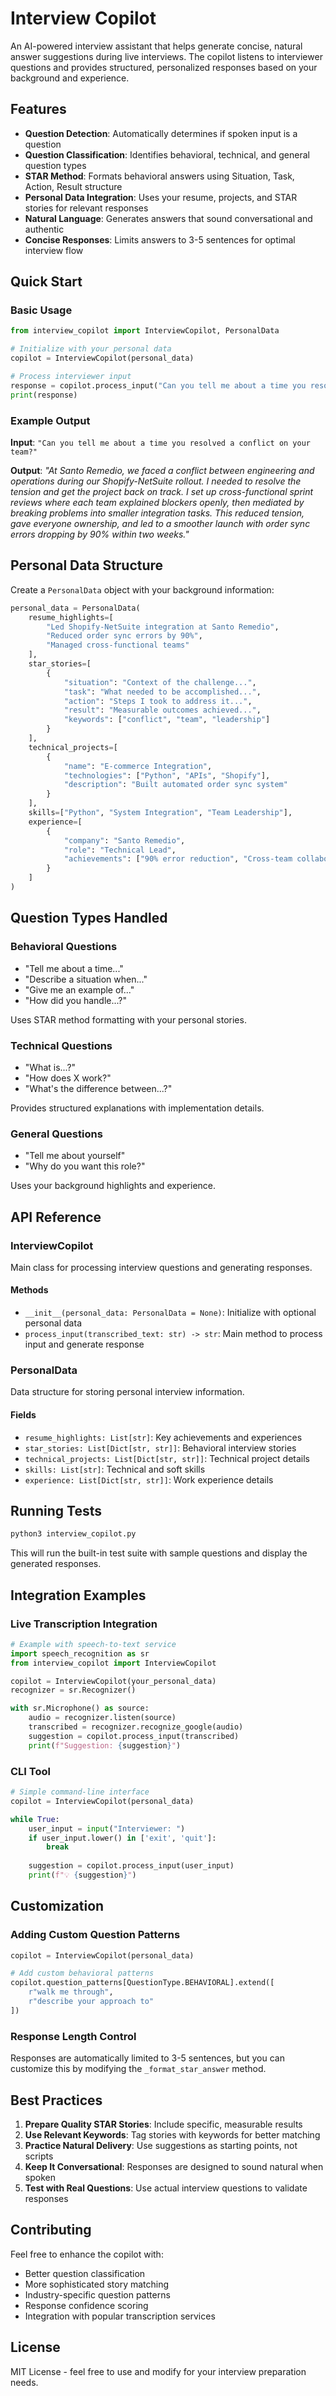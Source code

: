 # Interview Copilot

An AI-powered interview assistant that helps generate concise, natural answer suggestions during live interviews. The copilot listens to interviewer questions and provides structured, personalized responses based on your background and experience.

## Features

- **Question Detection**: Automatically determines if spoken input is a question
- **Question Classification**: Identifies behavioral, technical, and general question types
- **STAR Method**: Formats behavioral answers using Situation, Task, Action, Result structure
- **Personal Data Integration**: Uses your resume, projects, and STAR stories for relevant responses
- **Natural Language**: Generates answers that sound conversational and authentic
- **Concise Responses**: Limits answers to 3-5 sentences for optimal interview flow

## Quick Start

### Basic Usage

```python
from interview_copilot import InterviewCopilot, PersonalData

# Initialize with your personal data
copilot = InterviewCopilot(personal_data)

# Process interviewer input
response = copilot.process_input("Can you tell me about a time you resolved a conflict?")
print(response)
```

### Example Output

**Input**: `"Can you tell me about a time you resolved a conflict on your team?"`

**Output**: 
*"At Santo Remedio, we faced a conflict between engineering and operations during our Shopify-NetSuite rollout. I needed to resolve the tension and get the project back on track. I set up cross-functional sprint reviews where each team explained blockers openly, then mediated by breaking problems into smaller integration tasks. This reduced tension, gave everyone ownership, and led to a smoother launch with order sync errors dropping by 90% within two weeks."*

## Personal Data Structure

Create a `PersonalData` object with your background information:

```python
personal_data = PersonalData(
    resume_highlights=[
        "Led Shopify-NetSuite integration at Santo Remedio",
        "Reduced order sync errors by 90%",
        "Managed cross-functional teams"
    ],
    star_stories=[
        {
            "situation": "Context of the challenge...",
            "task": "What needed to be accomplished...",
            "action": "Steps I took to address it...",
            "result": "Measurable outcomes achieved...",
            "keywords": ["conflict", "team", "leadership"]
        }
    ],
    technical_projects=[
        {
            "name": "E-commerce Integration",
            "technologies": ["Python", "APIs", "Shopify"],
            "description": "Built automated order sync system"
        }
    ],
    skills=["Python", "System Integration", "Team Leadership"],
    experience=[
        {
            "company": "Santo Remedio",
            "role": "Technical Lead",
            "achievements": ["90% error reduction", "Cross-team collaboration"]
        }
    ]
)
```

## Question Types Handled

### Behavioral Questions
- "Tell me about a time..."
- "Describe a situation when..."
- "Give me an example of..."
- "How did you handle...?"

Uses STAR method formatting with your personal stories.

### Technical Questions
- "What is...?"
- "How does X work?"
- "What's the difference between...?"

Provides structured explanations with implementation details.

### General Questions
- "Tell me about yourself"
- "Why do you want this role?"

Uses your background highlights and experience.

## API Reference

### InterviewCopilot

Main class for processing interview questions and generating responses.

#### Methods

- `__init__(personal_data: PersonalData = None)`: Initialize with optional personal data
- `process_input(transcribed_text: str) -> str`: Main method to process input and generate response

### PersonalData

Data structure for storing personal interview information.

#### Fields

- `resume_highlights: List[str]`: Key achievements and experiences
- `star_stories: List[Dict[str, str]]`: Behavioral interview stories
- `technical_projects: List[Dict[str, str]]`: Technical project details
- `skills: List[str]`: Technical and soft skills
- `experience: List[Dict[str, str]]`: Work experience details

## Running Tests

```bash
python3 interview_copilot.py
```

This will run the built-in test suite with sample questions and display the generated responses.

## Integration Examples

### Live Transcription Integration

```python
# Example with speech-to-text service
import speech_recognition as sr
from interview_copilot import InterviewCopilot

copilot = InterviewCopilot(your_personal_data)
recognizer = sr.Recognizer()

with sr.Microphone() as source:
    audio = recognizer.listen(source)
    transcribed = recognizer.recognize_google(audio)
    suggestion = copilot.process_input(transcribed)
    print(f"Suggestion: {suggestion}")
```

### CLI Tool

```python
# Simple command-line interface
copilot = InterviewCopilot(personal_data)

while True:
    user_input = input("Interviewer: ")
    if user_input.lower() in ['exit', 'quit']:
        break
    
    suggestion = copilot.process_input(user_input)
    print(f"💡 {suggestion}")
```

## Customization

### Adding Custom Question Patterns

```python
copilot = InterviewCopilot(personal_data)

# Add custom behavioral patterns
copilot.question_patterns[QuestionType.BEHAVIORAL].extend([
    r"walk me through",
    r"describe your approach to"
])
```

### Response Length Control

Responses are automatically limited to 3-5 sentences, but you can customize this by modifying the `_format_star_answer` method.

## Best Practices

1. **Prepare Quality STAR Stories**: Include specific, measurable results
2. **Use Relevant Keywords**: Tag stories with keywords for better matching
3. **Practice Natural Delivery**: Use suggestions as starting points, not scripts
4. **Keep It Conversational**: Responses are designed to sound natural when spoken
5. **Test with Real Questions**: Use actual interview questions to validate responses

## Contributing

Feel free to enhance the copilot with:
- Better question classification
- More sophisticated story matching
- Industry-specific question patterns
- Response confidence scoring
- Integration with popular transcription services

## License

MIT License - feel free to use and modify for your interview preparation needs.

